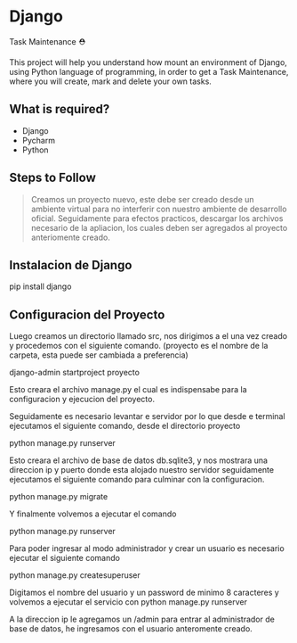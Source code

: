 # Django
Task Maintenance ⛑

This project will help you understand how mount an environment of Django, using Python language of programming, in order to get a Task Maintenance, where you will create, mark and delete your own tasks.

## What is required?
* Django
* Pycharm
* Python

## Steps to Follow
> Creamos un proyecto nuevo, este debe ser creado desde un ambiente virtual para no interferir con nuestro ambiente de desarrollo oficial.
> Seguidamente para efectos practicos, descargar los archivos necesario de la apliacion, los cuales deben ser agregados al proyecto anteriomente creado.

## Instalacion de Django
pip install django
## Configuracion del Proyecto
Luego creamos un directorio llamado src, nos dirigimos a el una vez creado y procedemos con el siguiente comando. (proyecto es el nombre de la carpeta, esta puede ser cambiada a preferencia)

django-admin startproject proyecto

Esto creara el archivo manage.py el cual es indispensabe para la configuracion y ejecucion del proyecto.

Seguidamente es necesario levantar e servidor por lo que desde e terminal ejecutamos el siguiente comando, desde el directorio proyecto

python manage.py runserver

Esto creara el archivo de base de datos db.sqlite3, y nos mostrara una direccion ip y puerto donde esta alojado nuestro servidor seguidamente ejecutamos el siguiente comando para culminar con la
configuracion.

python manage.py migrate

Y finalmente volvemos a ejecutar el comando

python manage.py runserver

Para poder ingresar al modo administrador y crear un usuario es necesario ejecutar el siguiente comando

python manage.py createsuperuser

Digitamos el nombre del usuario y un password de minimo 8 caracteres y volvemos a ejecutar el servicio con python manage.py runserver

A la direccion ip le agregamos un /admin para entrar al administrador de base de datos, he ingresamos con el usuario anteromente creado.






